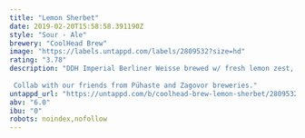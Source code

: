 ```yaml
---
title: "Lemon Sherbet"
date: 2019-02-20T15:58:58.391190Z
style: "Sour - Ale"
brewery: "CoolHead Brew"
image: "https://labels.untappd.com/labels/2809532?size=hd"
rating: "3.78"
description: "DDH Imperial Berliner Weisse brewed w/ fresh lemon zest, indian coriander seeds and Citra & Ekuanot hops. We also added an excessive amount of oats and a touch of milk sugar. Drink your sherbet!  Collab with our friends from Pühaste and Zagovor breweries."
untappd_url: "https://untappd.com/b/coolhead-brew-lemon-sherbet/2809532"
abv: "6.0"
ibu: "0"
robots: noindex,nofollow
---
```


